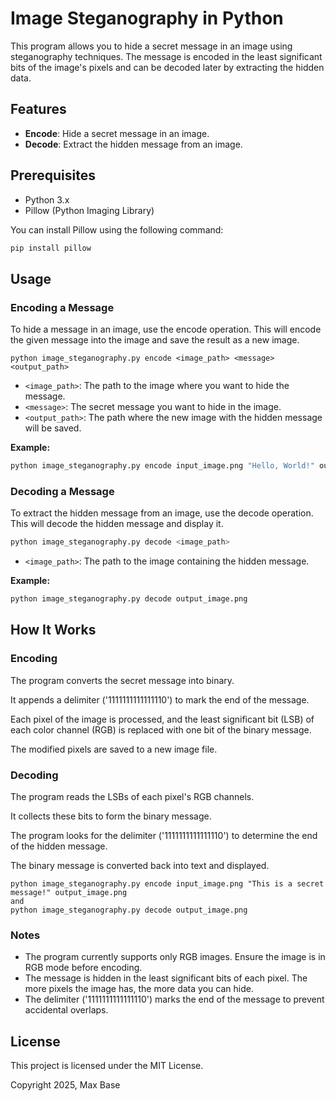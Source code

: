 # Image Steganography in Python

This program allows you to hide a secret message in an image using steganography techniques. The message is encoded in the least significant bits of the image's pixels and can be decoded later by extracting the hidden data.

## Features

- **Encode**: Hide a secret message in an image.
- **Decode**: Extract the hidden message from an image.

## Prerequisites

- Python 3.x
- Pillow (Python Imaging Library)

You can install Pillow using the following command:

```bash
pip install pillow
```

## Usage

### Encoding a Message

To hide a message in an image, use the encode operation. This will encode the given message into the image and save the result as a new image.

```
python image_steganography.py encode <image_path> <message> <output_path>
```

- `<image_path>`: The path to the image where you want to hide the message.
- `<message>`: The secret message you want to hide in the image.
- `<output_path>`: The path where the new image with the hidden message will be saved.

**Example:**

```bash
python image_steganography.py encode input_image.png "Hello, World!" output_image.png
```

### Decoding a Message

To extract the hidden message from an image, use the decode operation. This will decode the hidden message and display it.

```bash
python image_steganography.py decode <image_path>
```

- `<image_path>`: The path to the image containing the hidden message.

**Example:**

```bash
python image_steganography.py decode output_image.png
```

## How It Works

### Encoding

The program converts the secret message into binary.

It appends a delimiter ('1111111111111110') to mark the end of the message.

Each pixel of the image is processed, and the least significant bit (LSB) of each color channel (RGB) is replaced with one bit of the binary message.

The modified pixels are saved to a new image file.

### Decoding

The program reads the LSBs of each pixel's RGB channels.

It collects these bits to form the binary message.

The program looks for the delimiter ('1111111111111110') to determine the end of the hidden message.

The binary message is converted back into text and displayed.

```
python image_steganography.py encode input_image.png "This is a secret message!" output_image.png
and
python image_steganography.py decode output_image.png
```

### Notes

- The program currently supports only RGB images. Ensure the image is in RGB mode before encoding.
- The message is hidden in the least significant bits of each pixel. The more pixels the image has, the more data you can hide.
- The delimiter ('1111111111111110') marks the end of the message to prevent accidental overlaps.

## License

This project is licensed under the MIT License.

Copyright 2025, Max Base
